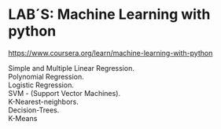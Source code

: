 # LAB´S: Machine Learning with python     

https://www.coursera.org/learn/machine-learning-with-python

Simple and Multiple Linear Regression.   
Polynomial Regression.    
Logistic Regression.    
SVM - (Support Vector Machines).   
K-Nearest-neighbors.     
Decision-Trees.   
K-Means   
